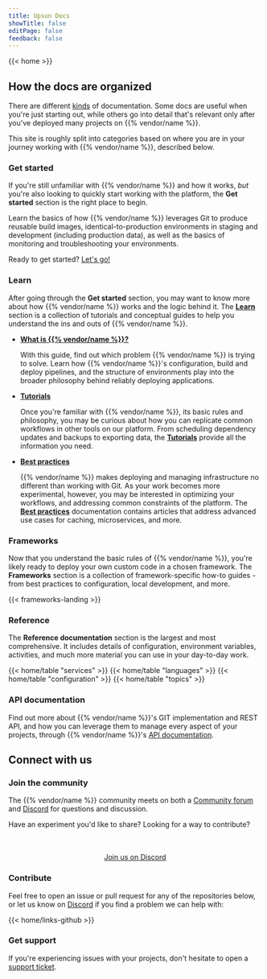 ```yaml
---
title: Upsun Docs
showTitle: false
editPage: false
feedback: false
---
```


{{< home >}}

## How the docs are organized

There are different [kinds](https://documentation.divio.com/) of documentation.
Some docs are useful when you're just starting out, while others go into detail
that's relevant only after you've deployed many projects on {{% vendor/name
%}}.

This site is roughly split into categories based on where you are in your
journey working with {{% vendor/name %}}, described below.

### Get started

If you're still unfamiliar with {{% vendor/name %}} and how it works, *but*
you're also looking to quickly start working with the platform, the **Get
started** section is the right place to begin.

Learn the basics of how {{% vendor/name %}} leverages Git to produce reusable
build images, identical-to-production environments in staging and development
(including production data), as well as the basics of monitoring and
troubleshooting your environments.

Ready to get started? [Let's go!](/get-started/here/_index.md)

### Learn

After going through the **Get started** section, you may want to know more
about how {{% vendor/name %}} works and the logic behind it. The
**[Learn](/learn/_index.md)** section is a collection of tutorials and
conceptual guides to help you understand the ins and outs of {{% vendor/name
%}}.

- [**What is {{% vendor/name %}}?**](/learn/overview/_index.md)

    With this guide, find out which problem {{% vendor/name %}} is trying to
    solve. Learn how {{% vendor/name %}}'s configuration, build and deploy
    pipelines, and the structure of environments play into the broader
    philosophy behind reliably deploying applications.

- [**Tutorials**](/learn/tutorials/_index.md)

    Once you're familiar with {{% vendor/name %}}, its basic rules and
    philosophy, you may be curious about how you can replicate common workflows
    in other tools on our platform. From scheduling dependency updates and
    backups to exporting data, the [**Tutorials**](/learn/tutorials/_index.md)
    provide all the information you need.

- [**Best practices**](/learn/bestpractices/_index.md)

    {{% vendor/name %}} makes deploying and managing infrastructure no
    different than working with Git. As your work becomes more experimental,
    however, you may be interested in optimizing your workflows, and addressing
    common constraints of the platform. The [**Best
    practices**](/learn/bestpractices/_index.md) documentation contains
    articles that address advanced use cases for caching, microservices, and
    more.

### Frameworks

Now that you understand the basic rules of {{% vendor/name %}}, you're likely
ready to deploy your own custom code in a chosen framework. The **Frameworks**
section is a collection of framework-specific how-to guides - from best
practices to configuration, local development, and more.

{{< frameworks-landing >}}

### Reference

The **Reference documentation** section is the largest and most comprehensive.
It includes details of configuration, environment variables, activities, and
much more material you can use in your day-to-day work.

{{< home/table "services" >}}
{{< home/table "languages" >}}
{{< home/table "configuration" >}}
{{< home/table "topics" >}}

### API documentation

Find out more about {{% vendor/name %}}'s GIT implementation and REST API, and
how you can leverage them to manage every aspect of your projects, through {{%
vendor/name %}}'s [API documentation](https://api.platform.sh/docs/).

## Connect with us

### Join the community

The {{% vendor/name %}} community meets on both a [Community
forum](https://support.platform.sh/hc/en-us/community/topics) and
[Discord](https://discord.gg/PkMc2pVCDV) for questions and discussion.

Have an experiment you'd like to share?
Looking for a way to contribute?

<div style="margin-top: 3rem; text-align: center;">
<a href="https://discord.gg/PkMc2pVCDV" class="start-cta font-semibold text-sm xl:text-base px-4 py-2 bg-skye rounded text-white hover:bg-skye-dark focus:bg-skye-dark" rel="noopener">Join us on Discord</a>
</div>

### Contribute

Feel free to open an issue or pull request for any of the repositories below,
or let us know on [Discord](https://discord.gg/PkMc2pVCDV) if you find a
problem we can help with:

{{< home/links-github >}}

### Get support

If you're experiencing issues with your projects, don't hesitate to open a
[support ticket](/learn/overview/get-support).


